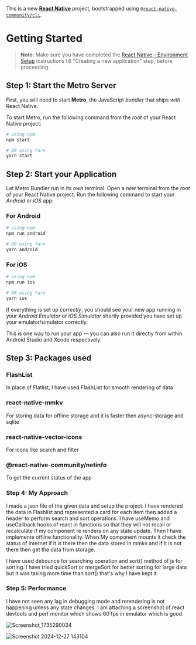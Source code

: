 This is a new [**React Native**](https://reactnative.dev) project, bootstrapped using [`@react-native-community/cli`](https://github.com/react-native-community/cli).

# Getting Started

>**Note**: Make sure you have completed the [React Native - Environment Setup](https://reactnative.dev/docs/environment-setup) instructions till "Creating a new application" step, before proceeding.

## Step 1: Start the Metro Server

First, you will need to start **Metro**, the JavaScript _bundler_ that ships _with_ React Native.

To start Metro, run the following command from the _root_ of your React Native project:

```bash
# using npm
npm start

# OR using Yarn
yarn start
```

## Step 2: Start your Application

Let Metro Bundler run in its _own_ terminal. Open a _new_ terminal from the _root_ of your React Native project. Run the following command to start your _Android_ or _iOS_ app:

### For Android

```bash
# using npm
npm run android

# OR using Yarn
yarn android
```

### For iOS

```bash
# using npm
npm run ios

# OR using Yarn
yarn ios
```

If everything is set up _correctly_, you should see your new app running in your _Android Emulator_ or _iOS Simulator_ shortly provided you have set up your emulator/simulator correctly.

This is one way to run your app — you can also run it directly from within Android Studio and Xcode respectively.

## Step 3: Packages used

### FlashList 
In place of Flatlist, I have used FlashList for smooth rendering of data

### react-native-mmkv
For storing data for offline storage and it is faster then async-storage and sqlite

### react-native-vector-icons 
For icons like search and filter

### @react-native-community/netinfo 
To get the current status of the app

### Step 4: My Approach

I made a json file of the given data and setup the project. I have rendered the data in Flashlist and represented a card for each item then added a header to perform search and sort operations. 
I have useMemo and useCallback hooks of react in functions so that they will not recall or recalculate if my component re renders on any state update. Then I have implemente offline functionality. When My component mounts it check the status of internet if it is there then the data stored in mmkv and if it is not there then get the data from storage.

I have used debounce for searching operation and sort() method of js for sorting. I have tried quickSort or mergeSort for better sorting for large data but it was taking more time than sort() that's why I have kept it.

### Step 5: Performance

I have not seen any lag in debugging mode and rerendering is not happening unless any state changes. I am attaching a screenshot of react devtools and perf monitor which shows 60 fps in emulator which is good

![Screenshot_1735290034](https://github.com/user-attachments/assets/f5e5c16c-b5dd-44cb-8c22-5d137fef22d8)



![Screenshot 2024-12-27 143104](https://github.com/user-attachments/assets/5169a2f8-7e35-446e-a66d-dcf96cf00fe7)
